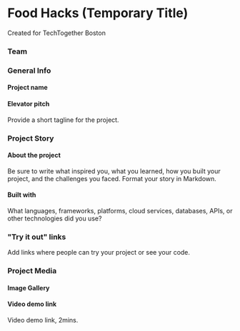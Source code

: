 # Food Hacks (Temporary Title)

Created for TechTogether Boston 

### Team


### General Info

#### Project name

#### Elevator pitch

Provide a short tagline for the project.

### Project Story

#### About the project

Be sure to write what inspired you, what you learned, how you built your project, and the challenges you faced. Format your story in Markdown.

#### Built with

What languages, frameworks, platforms, cloud services, databases, APIs, or other technologies did you use?

### "Try it out" links

Add links where people can try your project or see your code.

### Project Media

#### Image Gallery

#### Video demo link

Video demo link, 2mins.